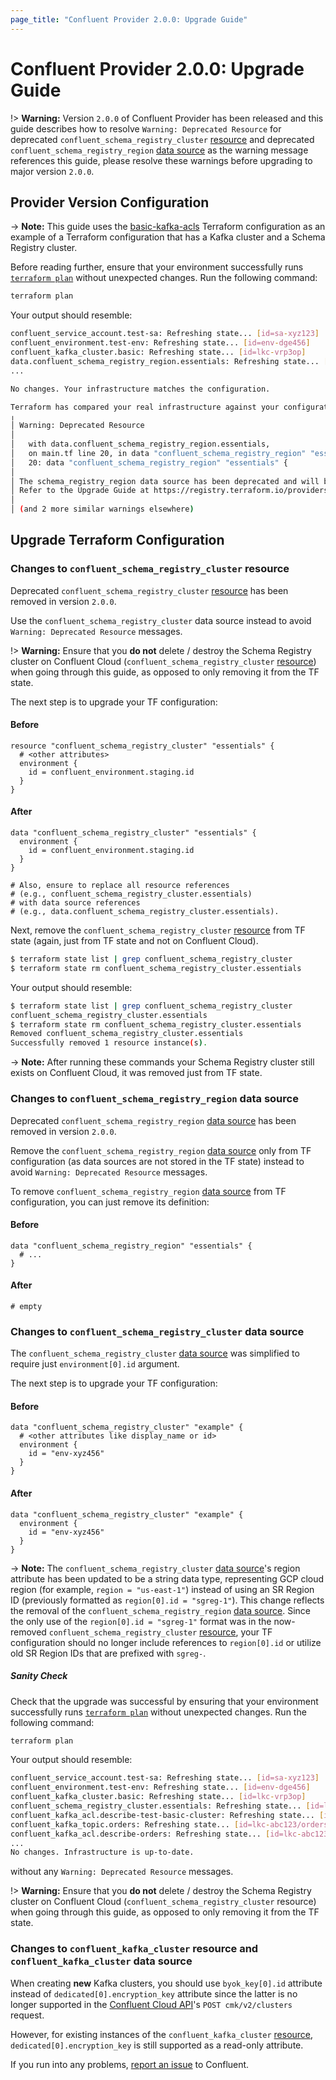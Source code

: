 ```yaml
---
page_title: "Confluent Provider 2.0.0: Upgrade Guide"
---
```

# Confluent Provider 2.0.0: Upgrade Guide

!> **Warning:** Version `2.0.0` of Confluent Provider has been released and this guide describes how to resolve `Warning: Deprecated Resource` for deprecated `confluent_schema_registry_cluster` [resource](https://registry.terraform.io/providers/confluentinc/confluent/1.83.0/docs/resources/confluent_schema_registry_cluster)  and
deprecated `confluent_schema_registry_region` [data source](https://registry.terraform.io/providers/confluentinc/confluent/1.83.0/docs/data-sources/confluent_schema_registry_region) as the warning message references this guide, please resolve these warnings before upgrading to major version `2.0.0`.

## Provider Version Configuration

-> **Note:** This guide uses the [basic-kafka-acls](https://github.com/confluentinc/terraform-provider-confluent/tree/v1.83.0/examples/configurations/basic-kafka-acls) Terraform configuration as an example of a Terraform configuration that has a Kafka cluster and a Schema Registry cluster.

Before reading further, ensure that your environment
successfully runs [`terraform plan`](https://www.terraform.io/docs/commands/plan.html)
without unexpected changes. Run the following command:
```bash
terraform plan
```
Your output should resemble:
```bash
confluent_service_account.test-sa: Refreshing state... [id=sa-xyz123]
confluent_environment.test-env: Refreshing state... [id=env-dge456]
confluent_kafka_cluster.basic: Refreshing state... [id=lkc-vrp3op]
data.confluent_schema_registry_region.essentials: Refreshing state... [id=sgreg-4]
...

No changes. Your infrastructure matches the configuration.

Terraform has compared your real infrastructure against your configuration and found no differences, so no changes are needed.
╷
│ Warning: Deprecated Resource
│ 
│   with data.confluent_schema_registry_region.essentials,
│   on main.tf line 20, in data "confluent_schema_registry_region" "essentials":
│   20: data "confluent_schema_registry_region" "essentials" {
│ 
│ The schema_registry_region data source has been deprecated and will be removed in the next major release (2.0.0). 
│ Refer to the Upgrade Guide at https://registry.terraform.io/providers/confluentinc/confluent/latest/docs/guides/version-2-upgrade for more details.
│ 
│ (and 2 more similar warnings elsewhere)
```

## Upgrade Terraform Configuration

### Changes to `confluent_schema_registry_cluster` resource

Deprecated `confluent_schema_registry_cluster`
[resource](https://registry.terraform.io/providers/confluentinc/confluent/1.83.0/docs/resources/confluent_schema_registry_cluster) has been removed in version `2.0.0`.

Use the `confluent_schema_registry_cluster` data source instead to avoid `Warning: Deprecated Resource` messages.

!> **Warning:** Ensure that you **do not** delete / destroy the Schema Registry cluster on Confluent Cloud (`confluent_schema_registry_cluster` [resource](https://registry.terraform.io/providers/confluentinc/confluent/1.83.0/docs/resources/confluent_schema_registry_cluster)) when going through this guide, as opposed to only removing it from the TF state.

The next step is to upgrade your TF configuration:

#### Before
```
resource "confluent_schema_registry_cluster" "essentials" {
  # <other attributes>
  environment {
    id = confluent_environment.staging.id
  }
}
```

#### After
```
data "confluent_schema_registry_cluster" "essentials" {
  environment {
    id = confluent_environment.staging.id
  }
}

# Also, ensure to replace all resource references 
# (e.g., confluent_schema_registry_cluster.essentials)
# with data source references 
# (e.g., data.confluent_schema_registry_cluster.essentials).
```

Next, remove the `confluent_schema_registry_cluster` [resource](https://registry.terraform.io/providers/confluentinc/confluent/1.83.0/docs/resources/confluent_schema_registry_cluster) from TF state (again, just from TF state and not on Confluent Cloud).

```bash
$ terraform state list | grep confluent_schema_registry_cluster 
$ terraform state rm confluent_schema_registry_cluster.essentials
```

Your output should resemble:
```bash
$ terraform state list | grep confluent_schema_registry_cluster 
confluent_schema_registry_cluster.essentials
$ terraform state rm confluent_schema_registry_cluster.essentials
Removed confluent_schema_registry_cluster.essentials
Successfully removed 1 resource instance(s).
```

-> **Note:** After running these commands your Schema Registry cluster still exists on Confluent Cloud, it was removed just from TF state.

### Changes to `confluent_schema_registry_region` data source

Deprecated `confluent_schema_registry_region`
[data source](https://registry.terraform.io/providers/confluentinc/confluent/1.83.0/docs/data-sources/confluent_schema_registry_region) has been removed in version `2.0.0`.

Remove the `confluent_schema_registry_region`
[data source](https://registry.terraform.io/providers/confluentinc/confluent/1.83.0/docs/data-sources/confluent_schema_registry_region) only from TF configuration (as data sources are not stored in the TF state) instead
to avoid `Warning: Deprecated Resource` messages.

To remove `confluent_schema_registry_region`
[data source](https://registry.terraform.io/providers/confluentinc/confluent/1.83.0/docs/data-sources/confluent_schema_registry_region) from TF configuration, you can just remove its definition:

#### Before
```
data "confluent_schema_registry_region" "essentials" {
  # ...
}
```

#### After
```
# empty
```

### Changes to `confluent_schema_registry_cluster` data source

The `confluent_schema_registry_cluster` [data source](https://registry.terraform.io/providers/confluentinc/confluent/1.83.0/docs/data-sources/confluent_schema_registry_cluster)
was simplified to require just `environment[0].id` argument.

The next step is to upgrade your TF configuration:

#### Before
```
data "confluent_schema_registry_cluster" "example" {
  # <other attributes like display_name or id>
  environment {
    id = "env-xyz456"
  }
}
```

#### After
```
data "confluent_schema_registry_cluster" "example" {
  environment {
    id = "env-xyz456"
  }
}
```

-> **Note:** The `confluent_schema_registry_cluster` [data source](https://registry.terraform.io/providers/confluentinc/confluent/1.83.0/docs/data-sources/confluent_schema_registry_cluster)'s
region attribute has been updated to be a string data type, representing GCP cloud region (for example, `region = "us-east-1"`) instead of
using an SR Region ID (previously formatted as `region[0].id = "sgreg-1"`).
This change reflects the removal of the `confluent_schema_registry_region`
[data source](https://registry.terraform.io/providers/confluentinc/confluent/1.83.0/docs/data-sources/confluent_schema_registry_region).
Since the only use of the `region[0].id = "sgreg-1"` format was in the now-removed `confluent_schema_registry_cluster`
[resource](https://registry.terraform.io/providers/confluentinc/confluent/1.83.0/docs/resources/confluent_schema_registry_cluster), your TF configuration should no longer include references to `region[0].id` or utilize old SR Region IDs that are prefixed with `sgreg-`.

##### Sanity Check

Check that the upgrade was successful by ensuring that your environment
successfully runs [`terraform plan`](https://www.terraform.io/docs/commands/plan.html)
without unexpected changes. Run the following command:
```bash
terraform plan
```
Your output should resemble:
```bash
confluent_service_account.test-sa: Refreshing state... [id=sa-xyz123]
confluent_environment.test-env: Refreshing state... [id=env-dge456]
confluent_kafka_cluster.basic: Refreshing state... [id=lkc-vrp3op]
confluent_schema_registry_cluster.essentials: Refreshing state... [id=lsrc-abc123]
confluent_kafka_acl.describe-test-basic-cluster: Refreshing state... [id=lkc-abc123/CLUSTER#kafka-cluster#LITERAL#User:sa-xyz123#*#DESCRIBE#ALLOW]
confluent_kafka_topic.orders: Refreshing state... [id=lkc-abc123/orders]
confluent_kafka_acl.describe-orders: Refreshing state... [id=lkc-abc123/TOPIC#orders#LITERAL#User:sa-xyz123#*#DESCRIBE#ALLOW]
...
No changes. Infrastructure is up-to-date.
```

without any `Warning: Deprecated Resource` messages.

!> **Warning:** Ensure that you **do not** delete / destroy the Schema Registry cluster on Confluent Cloud (`confluent_schema_registry_cluster` resource) when going through this guide, as opposed to only removing it from the TF state.

### Changes to `confluent_kafka_cluster` resource and `confluent_kafka_cluster` data source

When creating **new** Kafka clusters, you should use `byok_key[0].id` attribute instead of `dedicated[0].encryption_key` attribute 
since the latter is no longer supported in the [Confluent Cloud API](https://docs.confluent.io/cloud/current/api.html#tag/Clusters-(cmkv2))'s `POST cmk/v2/clusters` request.

However, for existing instances of the `confluent_kafka_cluster` [resource](https://registry.terraform.io/providers/confluentinc/confluent/1.83.0/docs/resources/confluent_kafka_cluster), `dedicated[0].encryption_key` is still supported as a read-only attribute.

If you run into any problems, [report an issue](https://github.com/confluentinc/terraform-provider-confluent/issues) to Confluent.
